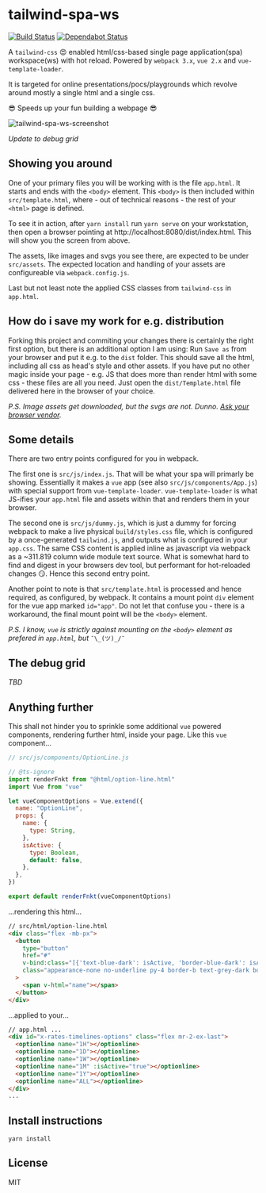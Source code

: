# tailwind-spa-ws

[![Build Status](https://travis-ci.org/joma74/tailwind-spa-ws.svg?branch=master)](https://travis-ci.org/joma74/tailwind-spa-ws) [![Dependabot Status](https://api.dependabot.com/badges/status?host=github&repo=joma74/tailwind-spa-ws)](https://dependabot.com)

A `tailwind-css` :heart_eyes: enabled html/css-based single page application(spa) workspace(ws) with hot reload. Powered by `webpack 3.x`, `vue 2.x` and `vue-template-loader`.

It is targeted for online presentations/pocs/playgrounds which revolve around mostly a single html and a single css.

:sunglasses: Speeds up your fun building a webpage :sunglasses:

![tailwind-spa-ws-screenshot](https://user-images.githubusercontent.com/5314859/44167895-b62ee080-a0cf-11e8-97b0-3daba6722555.png)

_Update to debug grid_

## Showing you around

One of your primary files you will be working with is the file `app.html`. It starts and ends with the `<body>` element. This `<body>` is then included within `src/template.html`, where - out of technical reasons - the rest of your `<html>` page is defined.

To see it in action, after `yarn install` run `yarn serve` on your workstation, then open a browser pointing at <link>http://localhost:8080/dist/index.html</link>. This will show you the screen from above.

The assets, like images and svgs you see there, are expected to be under `src/assets`. The expected location and handling of your assets are configureable via `webpack.config.js`.

Last but not least note the applied CSS classes from `tailwind-css` in `app.html`.

## How do i save my work for e.g. distribution

Forking this project and commiting your changes there is certainly the right first option, but there is an additional option I am using: Run `Save as` from your browser and put it e.g. to the `dist` folder. This should save all the html, including all css as head's style and other assets. If you have put no other magic inside your page - e.g. JS that does more than render html with some css - these files are all you need. Just open the `dist/Template.html` file delivered here in the browser of your choice.

_P.S. Image assets get downloaded, but the svgs are not. Dunno. [Ask your browser vendor](https://bugs.chromium.org/p/chromium/issues/detail?id=874670)._

## Some details

There are two entry points configured for you in webpack.

The first one is `src/js/index.js`. That will be what your spa will primarly be showing. Essentially it makes a `vue` app (see also `src/js/components/App.js`) with special support from `vue-template-loader`. `vue-template-loader` is what JS-ifies your `app.html` file and assets within that and renders them in your browser.

The second one is `src/js/dummy.js`, which is just a dummy for forcing webpack to make a live physical `build/styles.css` file, which is configured by a once-generated `tailwind.js`, and outputs what is configured in your `app.css`. The same CSS content is applied inline as javascript via webpack as a ~311.819 column wide module text source. What is somewhat hard to find and digest in your browsers dev tool, but performant for hot-reloaded changes :smirk:. Hence this second entry point.

Another point to note is that `src/template.html` is processed and hence required, as configured, by webpack. It contains a mount point `div` element for the vue app marked `id="app"`. Do not let that confuse you - there is a workaround, the final mount point will be the `<body>` element.

_P.S. I know, `vue` is strictly against mounting on the `<body>` element as prefered in `app.html`, but_ `¯\_(ツ)_/¯`

## The debug grid

_TBD_

## Anything further

This shall not hinder you to sprinkle some additional `vue` powered components, rendering further html, inside your page.
Like this `vue` component...

```js
// src/js/components/OptionLine.js

// @ts-ignore
import renderFnkt from "@html/option-line.html"
import Vue from "vue"

let vueComponentOptions = Vue.extend({
  name: "OptionLine",
  props: {
    name: {
      type: String,
    },
    isActive: {
      type: Boolean,
      default: false,
    },
  },
})

export default renderFnkt(vueComponentOptions)
```

...rendering this html...

```html
// src/html/option-line.html
<div class="flex -mb-px">
  <button
    type="button"
    href="#"
    v-bind:class="[{'text-blue-dark': isActive, 'border-blue-dark': isActive, 'hover:border-grey-dark': !isActive}]"
    class="appearance-none no-underline py-4 border-b text-grey-dark border-transparent"
  >
    <span v-html="name"></span>
  </button>
</div>
```

...applied to your...

```html
// app.html ...
<div id="x-rates-timelines-options" class="flex mr-2-ex-last">
  <optionline name="1H"></optionline>
  <optionline name="1D"></optionline>
  <optionline name="1W"></optionline>
  <optionline name="1M" :isActive="true"></optionline>
  <optionline name="1Y"></optionline>
  <optionline name="ALL"></optionline>
</div>
...
```

## Install instructions

```
yarn install
```

## License

MIT
